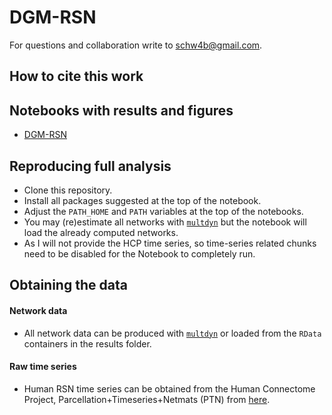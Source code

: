 # DGM-RSN

For questions and collaboration write to [schw4b@gmail.com](schw4b@gmail.com).

## How to cite this work

## Notebooks with results and figures
- [DGM-RSN](https://rawgit.com/schw4b/DGM-RSN/master/results/DGM-RSN.nb.html)

## Reproducing full analysis

* Clone this repository.
* Install all packages suggested at the top of the notebook.
* Adjust the `PATH_HOME` and `PATH` variables at the top of the notebooks.
* You may (re)estimate all networks with [`multdyn`](https://cran.r-project.org/web/packages/multdyn/index.html) but the notebook will load the already computed networks.
* As I will not provide the HCP time series, so time-series related chunks need to be disabled for the Notebook to completely run.

## Obtaining the data
#### Network data
* All network data can be produced with [`multdyn`](https://cran.r-project.org/web/packages/multdyn/index.html) or loaded from the `RData` containers in the results folder.

#### Raw time series
* Human RSN time series can be obtained from the Human Connectome Project, Parcellation+Timeseries+Netmats (PTN) from [here](https://db.humanconnectome.org).
